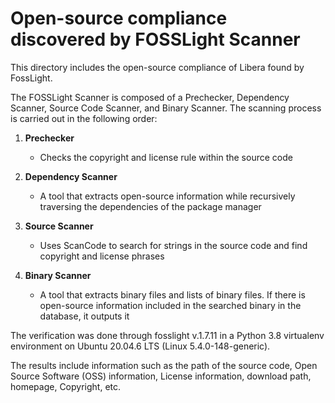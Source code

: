 # Open-source compliance discovered by FOSSLight Scanner

This directory includes the open-source compliance of Libera found by FossLight.

The FOSSLight Scanner is composed of a Prechecker, Dependency Scanner, Source Code Scanner, and Binary Scanner. The scanning process is carried out in the following order:

1. **Prechecker**
   - Checks the copyright and license rule within the source code

2. **Dependency Scanner**
   - A tool that extracts open-source information while recursively traversing the dependencies of the package manager

3. **Source Scanner**
   - Uses ScanCode to search for strings in the source code and find copyright and license phrases

4. **Binary Scanner**
   - A tool that extracts binary files and lists of binary files. If there is open-source information included in the searched binary in the database, it outputs it

The verification was done through fosslight v.1.7.11 in a Python 3.8 virtualenv environment on Ubuntu 20.04.6 LTS (Linux 5.4.0-148-generic).

The results include information such as the path of the source code, Open Source Software (OSS) information, License information, download path, homepage, Copyright, etc.

